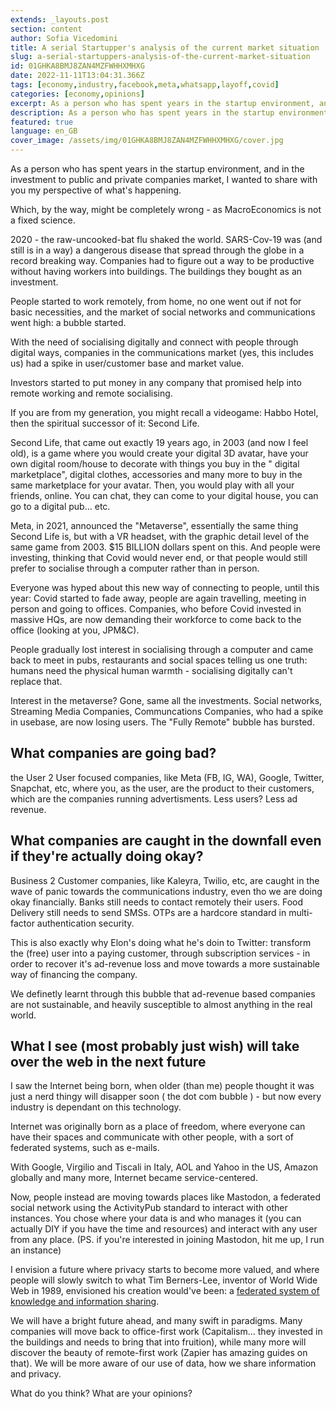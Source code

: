 ```yaml
---
extends: _layouts.post
section: content
author: Sofia Vicedomini
title: A serial Startupper's analysis of the current market situation
slug: a-serial-startuppers-analysis-of-the-current-market-situation
id: 01GHKA8BMJ8ZAN4MZFWHHXMHXG
date: 2022-11-11T13:04:31.366Z
tags: [economy,industry,facebook,meta,whatsapp,layoff,covid]
categories: [economy,opinions]
excerpt: As a person who has spent years in the startup environment, and in the investment to public and private companies market, I wanted to share with you my perspective of what's happening.
description: As a person who has spent years in the startup environment, and in the investment to public and private companies market, I wanted to share with you my perspective of what's happening.
featured: true
language: en_GB
cover_image: /assets/img/01GHKA8BMJ8ZAN4MZFWHHXMHXG/cover.jpg
---
```

As a person who has spent years in the startup environment, and in the investment to public and private companies market, I wanted to share with you my perspective of what's happening.

Which, by the way, might be completely wrong - as MacroEconomics is not a fixed science.

2020 - the raw-uncooked-bat flu shaked the world. SARS-Cov-19 was (and still is in a way) a dangerous disease that spread through the globe in a record breaking way. Companies had to figure out a way to be productive without having workers into buildings. The buildings they bought as an investment.

People started to work remotely, from home, no one went out if not for basic necessities, and the market of social networks and communications went high: a bubble started.

With the need of socialising digitally and connect with people through digital ways, companies in the communications market (yes, this includes us) had a spike in user/customer base and market value.

Investors started to put money in any company that promised help into remote working and remote socialising.

If you are from my generation, you might recall a videogame: Habbo Hotel, then the spiritual successor of it: Second Life.

Second Life, that came out exactly 19 years ago, in 2003 (and now I feel old), is a game where you would create your digital 3D avatar, have your own digital room/house to decorate with things you buy in the " digital marketplace", digital clothes, accessories and many more to buy in the same marketplace for your avatar. Then, you would play with all your friends, online. You can chat, they can come to your digital house, you can go to a digital pub... etc.

Meta, in 2021, announced the "Metaverse", essentially the same thing Second Life is, but with a VR headset, with the graphic detail level of the same game from 2003. $15 BILLION dollars spent on this. And people were investing, thinking that Covid would never end, or that people would still prefer to socialise through a computer rather than in person.

Everyone was hyped about this new way of connecting to people, until this year: Covid started to fade away, people are again travelling, meeting in person and going to offices. Companies, who before Covid invested in massive HQs, are now demanding their workforce to come back to the office (looking at you, JPM&C).

People gradually lost interest in socialising through a computer and came back to meet in pubs, restaurants and social spaces telling us one truth: humans need the physical human warmth - socialising digitally can't replace that.

Interest in the metaverse? Gone, same all the investments. Social networks, Streaming Media Companies, Communcations Companies, who had a spike in usebase, are now losing users. The "Fully Remote" bubble has bursted.

## What companies are going bad?

the User 2 User focused companies, like Meta (FB, IG, WA), Google, Twitter, Snapchat, etc, where you, as the user, are the product to their customers, which are the companies running advertisments. Less users? Less ad revenue.

## What companies are caught in the downfall even if they're actually doing okay?

Business 2 Customer companies, like Kaleyra, Twilio, etc, are caught in the wave of panic towards the communications industry, even tho we are doing okay financially. Banks still needs to contact remotely their users. Food Delivery still needs to send SMSs. OTPs are a hardcore standard in multi-factor authentication security.

This is also exactly why Elon's doing what he's doin to Twitter: transform the (free) user into a paying customer, through subscription services - in order to recover it's ad-revenue loss and move towards a more sustainable way of financing the company.

We definetly learnt through this bubble that ad-revenue based companies are not sustainable, and heavily susceptible to almost anything in the real world.

## What I see (most probably just wish) will take over the web in the next future
I saw the Internet being born, when older (than me) people thought it was just a nerd thingy will disapper soon ( the dot com bubble ) - but now every industry is dependant on this technology.

Internet was originally born as a place of freedom, where everyone can have their spaces and communicate with other people, with a sort of federated systems, such as e-mails.

With Google, Virgilio and Tiscali in Italy, AOL and Yahoo in the US, Amazon globally and many more, Internet became service-centered.

Now, people instead are moving towards places like Mastodon, a federated social network using the ActivityPub standard to interact with other instances. You chose where your data is and who manages it (you can actually DIY if you have the time and resources) and interact with any user from any place. (PS. if you're interested in joining Mastodon, hit me up, I run an instance)

I envision a future where privacy starts to become more valued, and where people will slowly switch to what Tim Berners-Lee, inventor of World Wide Web in 1989, envisioned his creation would've been: a [federated system of knowledge and information sharing](https://solidproject.org/).

We will have a bright future ahead, and many swift in paradigms. Many companies will move back to office-first work (Capitalism... they invested in the buildings and needs to bring that into fruition), while many more will discover the beauty of remote-first work (Zapier has amazing guides on that). We will be more aware of our use of data, how we share information and privacy.

What do you think? What are your opinions?

